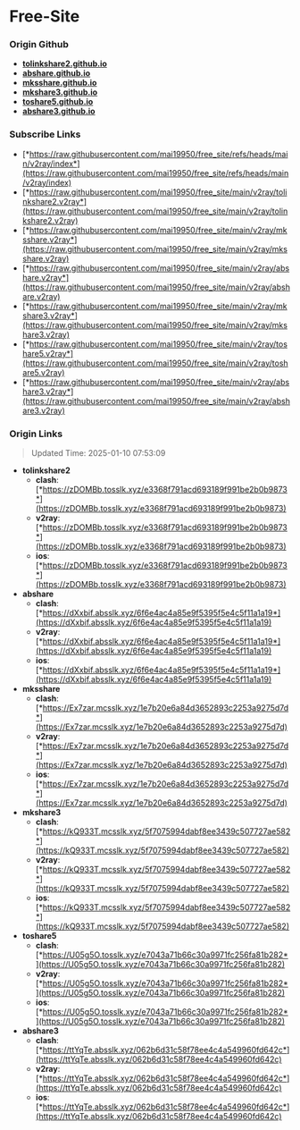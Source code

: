 # Free-Site

### Origin Github

- [**tolinkshare2.github.io**](https://github.com/tolinkshare2/tolinkshare2.github.io)
- [**abshare.github.io**](https://github.com/abshare/abshare.github.io)
- [**mksshare.github.io**](https://github.com/mksshare/mksshare.github.io)
- [**mkshare3.github.io**](https://github.com/mkshare3/mkshare3.github.io)
- [**toshare5.github.io**](https://github.com/toshare5/toshare5.github.io)
- [**abshare3.github.io**](https://github.com/abshare3/abshare3.github.io)

### Subscribe Links

- [*https://raw.githubusercontent.com/mai19950/free_site/refs/heads/main/v2ray/index*](https://raw.githubusercontent.com/mai19950/free_site/refs/heads/main/v2ray/index)
- [*https://raw.githubusercontent.com/mai19950/free_site/main/v2ray/tolinkshare2.v2ray*](https://raw.githubusercontent.com/mai19950/free_site/main/v2ray/tolinkshare2.v2ray)
- [*https://raw.githubusercontent.com/mai19950/free_site/main/v2ray/mksshare.v2ray*](https://raw.githubusercontent.com/mai19950/free_site/main/v2ray/mksshare.v2ray)
- [*https://raw.githubusercontent.com/mai19950/free_site/main/v2ray/abshare.v2ray*](https://raw.githubusercontent.com/mai19950/free_site/main/v2ray/abshare.v2ray)
- [*https://raw.githubusercontent.com/mai19950/free_site/main/v2ray/mkshare3.v2ray*](https://raw.githubusercontent.com/mai19950/free_site/main/v2ray/mkshare3.v2ray)
- [*https://raw.githubusercontent.com/mai19950/free_site/main/v2ray/toshare5.v2ray*](https://raw.githubusercontent.com/mai19950/free_site/main/v2ray/toshare5.v2ray)
- [*https://raw.githubusercontent.com/mai19950/free_site/main/v2ray/abshare3.v2ray*](https://raw.githubusercontent.com/mai19950/free_site/main/v2ray/abshare3.v2ray)

### Origin Links

> Updated Time: 2025-01-10 07:53:09

- **tolinkshare2**
  - **clash**: [*https://zDOMBb.tosslk.xyz/e3368f791acd693189f991be2b0b9873*](https://zDOMBb.tosslk.xyz/e3368f791acd693189f991be2b0b9873)
  - **v2ray**: [*https://zDOMBb.tosslk.xyz/e3368f791acd693189f991be2b0b9873*](https://zDOMBb.tosslk.xyz/e3368f791acd693189f991be2b0b9873)
  - **ios**: [*https://zDOMBb.tosslk.xyz/e3368f791acd693189f991be2b0b9873*](https://zDOMBb.tosslk.xyz/e3368f791acd693189f991be2b0b9873)
- **abshare**
  - **clash**: [*https://dXxbif.absslk.xyz/6f6e4ac4a85e9f5395f5e4c5f11a1a19*](https://dXxbif.absslk.xyz/6f6e4ac4a85e9f5395f5e4c5f11a1a19)
  - **v2ray**: [*https://dXxbif.absslk.xyz/6f6e4ac4a85e9f5395f5e4c5f11a1a19*](https://dXxbif.absslk.xyz/6f6e4ac4a85e9f5395f5e4c5f11a1a19)
  - **ios**: [*https://dXxbif.absslk.xyz/6f6e4ac4a85e9f5395f5e4c5f11a1a19*](https://dXxbif.absslk.xyz/6f6e4ac4a85e9f5395f5e4c5f11a1a19)
- **mksshare**
  - **clash**: [*https://Ex7zar.mcsslk.xyz/1e7b20e6a84d3652893c2253a9275d7d*](https://Ex7zar.mcsslk.xyz/1e7b20e6a84d3652893c2253a9275d7d)
  - **v2ray**: [*https://Ex7zar.mcsslk.xyz/1e7b20e6a84d3652893c2253a9275d7d*](https://Ex7zar.mcsslk.xyz/1e7b20e6a84d3652893c2253a9275d7d)
  - **ios**: [*https://Ex7zar.mcsslk.xyz/1e7b20e6a84d3652893c2253a9275d7d*](https://Ex7zar.mcsslk.xyz/1e7b20e6a84d3652893c2253a9275d7d)
- **mkshare3**
  - **clash**: [*https://kQ933T.mcsslk.xyz/5f7075994dabf8ee3439c507727ae582*](https://kQ933T.mcsslk.xyz/5f7075994dabf8ee3439c507727ae582)
  - **v2ray**: [*https://kQ933T.mcsslk.xyz/5f7075994dabf8ee3439c507727ae582*](https://kQ933T.mcsslk.xyz/5f7075994dabf8ee3439c507727ae582)
  - **ios**: [*https://kQ933T.mcsslk.xyz/5f7075994dabf8ee3439c507727ae582*](https://kQ933T.mcsslk.xyz/5f7075994dabf8ee3439c507727ae582)
- **toshare5**
  - **clash**: [*https://U05g5O.tosslk.xyz/e7043a71b66c30a9971fc256fa81b282*](https://U05g5O.tosslk.xyz/e7043a71b66c30a9971fc256fa81b282)
  - **v2ray**: [*https://U05g5O.tosslk.xyz/e7043a71b66c30a9971fc256fa81b282*](https://U05g5O.tosslk.xyz/e7043a71b66c30a9971fc256fa81b282)
  - **ios**: [*https://U05g5O.tosslk.xyz/e7043a71b66c30a9971fc256fa81b282*](https://U05g5O.tosslk.xyz/e7043a71b66c30a9971fc256fa81b282)
- **abshare3**
  - **clash**: [*https://ttYqTe.absslk.xyz/062b6d31c58f78ee4c4a549960fd642c*](https://ttYqTe.absslk.xyz/062b6d31c58f78ee4c4a549960fd642c)
  - **v2ray**: [*https://ttYqTe.absslk.xyz/062b6d31c58f78ee4c4a549960fd642c*](https://ttYqTe.absslk.xyz/062b6d31c58f78ee4c4a549960fd642c)
  - **ios**: [*https://ttYqTe.absslk.xyz/062b6d31c58f78ee4c4a549960fd642c*](https://ttYqTe.absslk.xyz/062b6d31c58f78ee4c4a549960fd642c)
